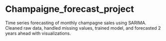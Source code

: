 # Champaigne_forecast_project
Time series forecasting of monthly champagne sales using SARIMA. Cleaned raw data, handled missing values, trained model, and forecasted 2 years ahead with visualizations.
